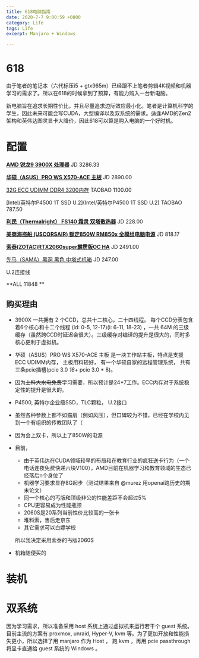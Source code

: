 ```yaml
---
title: 618电脑指南
date: 2020-7-7 9:00:59 +0800
category: Life
tags: Life
excerpt: Manjaro + Windows

---
```


<script src="https://cdn.mathjax.org/mathjax/latest/MathJax.js?config=TeX-AMS-MML_HTMLorMML" type="text/javascript"></script> <script type="text/x-mathjax-config"> MathJax.Hub.Config({ tex2jax: { skipTags: ['script', 'noscript', 'style', 'textarea', 'pre'], inlineMath: [['$','$']] } }); </script>

# 618

由于笔者的笔记本（六代标压i5 + gtx965m）已经跟不上笔者剪辑4K视频和机器学习的需求了。所以在618的时候拿到了预算，有能力购入一台新电脑。



新电脑旨在追求长期性价比，并且尽量追求边际效应最小化。笔者是计算机科学的学生，因此未来可能会写CUDA，大型编译以及双系统的需求。适逢AMD的Zen2架构和英伟达图灵显卡大降价，因此618可以算是购入电脑的一个好时机。



# 配置

[**AMD 锐龙9 3900X 处理器**](https://item.jd.com/100006391096.html)  JD 3286.33

**[华硕（ASUS）PRO WS X570-ACE 主板](https://item.jd.com/100006445338.html)** JD 2890.00

[32G ECC UDIMM DDR4 3200内存](https://item.taobao.com/item.htm?id=601069952968) TAOBAO 1100.00

[Intel/英特尔P4500 1T SSD U.2](Intel/英特尔P4500 1T SSD U.2) TAOBAO 787.50

[**利民（Thermalright） FS140 霜灵 双塔散热器**](https://item.jd.com/100010498068.html) JD 228.00

**[美商海盗船 (USCORSAIR) 额定850W RM850x 全模组电脑电源](https://item.jd.com/6757737.html)** JD 818.17

**[索泰(ZOTAC)RTX2060super霹雳版OC HA](https://item.jd.com/100007391086.html)** JD 2491.00

[先马（SAMA）黑洞 黑色 中塔式机箱](https://item.jd.com/1842778.html)  JD 247.00

U.2连接线 



**ALL 11848 ** 



## 购买理由

- 3900X 一共拥有 2 个CCD，总共十二核心，二十四线程。 每个CCD分表包含着6个核心和十二个线程 (id: 0-5, 12-17)(i: 6-11, 18-23) ，一共 64M 的三级缓存（虽然跨CCD时延迟会很大）。三级缓存对编译的提升是很大的，同时多核心更利于虚拟机。

- 华硕（ASUS）PRO WS X570-ACE 主板 是一块工作站主板，特点是支援ECC UDIMM内存， 主板用料较好， 有一个华硕自家的远程管理系统， 共有三条pcie插槽(pcie 3.0 *16*+  pcie 3.0 * 8)。

- 因为<del>上科大水电免费</del>学习需要，所以预计是24*7工作。ECC内存对于系统稳定性的提升是很大的。

- P4500, 英特尔企业级SSD，TLC颗粒， U.2接口

- 虽然各种参数上都不如猫扇（例如风压），但口碑较为不错，已经在学校内见到一个有组织的传教团队了（

- 因为会上双卡，所以上了850W的电源

- 目前，

  - 由于英伟达在CUDA领域较早的布局和在教育行业的疯狂送卡行为（一个电话连夜免费快递六块V100），AMD目前在机器学习和教育领域的生态已经落后n个身位了
  - 机器学习要求显存8G起步（测试结果来自 @murez 用openai跑历史的期末论文）
  - 同一个核心的丐版和顶级非公的性能差距不会超过5%
  - CPU更容易成为性能瓶颈
  - 2060S是20系列当前性价比较高的一张卡
  - 堆料索，售后走京东
  - 其它需求可以白嫖学校

  所以我决定采用索泰的丐版2060S

- 机箱随便买的



# 装机

<bilibili>



# 双系统

因为学习需求，所以准备采用 host 系统上通过虚拟机来运行若干个 guest 系统。目前主流的方案有 proxmox, unraid, Hyper-V, kvm 等。为了更加开放和性能损失更小，所以选择了用  manjaro  作为 Host  ， 跑 kvm ，再用 pcie passthrough 将显卡直通给 guest 系统的 Windows 。



